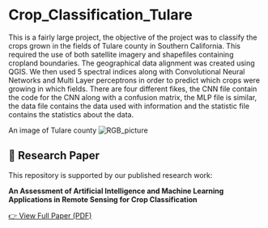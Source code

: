 # Crop_Classification_Tulare
This is a fairly large project, the objective of the project was to classify the crops grown in the fields of Tulare county in Southern California. This required the use of both satellite imagery and shapefiles containing cropland boundaries. The geographical data alignment was created using QGIS. We then used 5 spectral indices along with Convolutional Neural Networks and Multi Layer perceptrons in order to predict which crops were growing in which fields. There are four different fikes, the CNN file contain the code for the CNN along with a confusion matrix, the MLP file is similar, the data file contains the data used with information and the statistic file contains the statistics about the data.

An image of Tulare county
![RGB_picture](https://github.com/Androcinus/Crop_Classification_Tulare/assets/129663854/f73ca55b-4a71-4807-8a98-a58c6c8cd451)

## 📄 Research Paper
This repository is supported by our published research work:

**An Assessment of Artificial Intelligence and Machine Learning Applications in Remote Sensing for Crop Classification**

[👉 View Full Paper (PDF)](./Research_Paper/Crop_Classification_Research_Paper.pdf)

